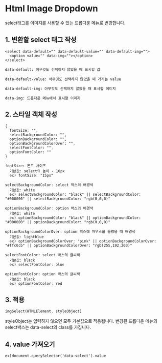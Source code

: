 Html Image Dropdown
===================

select태그를 이미지를 사용할 수 있는 드롭다운 메뉴로 변경합니다.

1\. 변환할 select 태그 작성
--------------------
```
<select data-default="" data-default-value="" data-default-img="">
  <option value="" data-img=""></option>
</select>
```

```
data-default: 아무것도 선택하지 않았을 때 표시할 값
```
```
data-default-value: 아무것도 선택하지 않았을 때 가지는 value
```
```
data-default-img: 아무것도 선택하지 않았을 때 표시할 이미지
```
```
data-img: 드롭다운 메뉴에서 표시할 이미지
```

2\. 스타일 객체 작성
-------------
```
{
  fontSize: "",
  selectBackgroundColor: "",
  optionBackgroundColor: "",
  optionBackgroundColorOver: "",
  selectFontColor: "",
  optionFontColor: ""
}
```

```
fontSize: 폰트 사이즈
  기본값: select의 높이 - 10px
  ex) fontSize: "15px"
```
```
selectBackgroundColor: select 박스의 배경색
  기본값: white
  ex) selectBackgroundColor: "black" || selectBackgroundColor: "#000000" || selectBackgroundColor: "rgb(0,0,0)"
```
```
optionBackgroundColor: option 박스의 배경색
  기본값: white
  ex) optionBackgroundColor: "black" || optionBackgroundColor: "#000000" || optionBackgroundColor: "rgb(0,0,0)"
```
```
optionBackgroundColorOver: option 박스에 마우스를 올렸을 때 배경색
  기본값: lightblue
  ex) optionBackgroundColorOver: "pink" || optionBackgroundColorOver: "#ffc0cb" || optionBackgroundColorOver: "rgb(255,192,203)"
```
```
selectFontColor: select 박스의 글씨색
  기본값: black
  ex) selectFontColor: blue
```
```
optionFontColor: option 박스의 글씨색
  기본값: black
  ex) optionFontColor: red
```

3\. 적용
------
```
imgSelect(HTMLElement, styleObject)
```
styleObject는 입력하지 않으면 모두 기본값으로 적용됩니다.
변경된 드롭다운 메뉴의 select박스는 data-select의 class를 가집니다.

4\. value 가져오기
--------------
```
ex)document.querySelector('data-select').value
```
